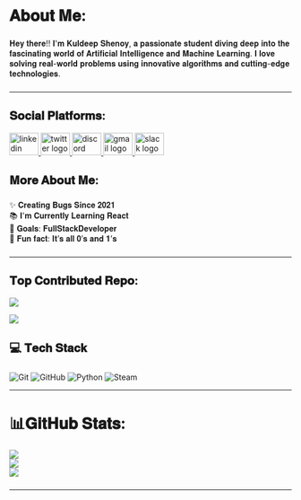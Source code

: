 <h1 align="left">𝐀𝐛𝐨𝐮𝐭 𝐌𝐞:</h1>

###

<p align="left">𝐇𝐞𝐲 𝐭𝐡𝐞𝐫𝐞!! 𝐈'𝐦 𝐊𝐮𝐥𝐝𝐞𝐞𝐩 𝐒𝐡𝐞𝐧𝐨𝐲, 𝐚 𝐩𝐚𝐬𝐬𝐢𝐨𝐧𝐚𝐭𝐞 𝐬𝐭𝐮𝐝𝐞𝐧𝐭 𝐝𝐢𝐯𝐢𝐧𝐠 𝐝𝐞𝐞𝐩 𝐢𝐧𝐭𝐨 𝐭𝐡𝐞 𝐟𝐚𝐬𝐜𝐢𝐧𝐚𝐭𝐢𝐧𝐠 𝐰𝐨𝐫𝐥𝐝 𝐨𝐟 𝐀𝐫𝐭𝐢𝐟𝐢𝐜𝐢𝐚𝐥 𝐈𝐧𝐭𝐞𝐥𝐥𝐢𝐠𝐞𝐧𝐜𝐞 𝐚𝐧𝐝 𝐌𝐚𝐜𝐡𝐢𝐧𝐞 𝐋𝐞𝐚𝐫𝐧𝐢𝐧𝐠. 𝐈 𝐥𝐨𝐯𝐞 𝐬𝐨𝐥𝐯𝐢𝐧𝐠 𝐫𝐞𝐚𝐥-𝐰𝐨𝐫𝐥𝐝 𝐩𝐫𝐨𝐛𝐥𝐞𝐦𝐬 𝐮𝐬𝐢𝐧𝐠 𝐢𝐧𝐧𝐨𝐯𝐚𝐭𝐢𝐯𝐞 𝐚𝐥𝐠𝐨𝐫𝐢𝐭𝐡𝐦𝐬 𝐚𝐧𝐝 𝐜𝐮𝐭𝐭𝐢𝐧𝐠-𝐞𝐝𝐠𝐞 𝐭𝐞𝐜𝐡𝐧𝐨𝐥𝐨𝐠𝐢𝐞𝐬.</p>

###





---
###

<h2 align="left">𝐒𝐨𝐜𝐢𝐚𝐥 𝐏𝐥𝐚𝐭𝐟𝐨𝐫𝐦𝐬:</h2>

<div align="left">
   <a href="https://www.linkedin.com/in/h-kuldeep-shenoy/" target="_blank">
    <img src="https://raw.githubusercontent.com/maurodesouza/profile-readme-generator/master/src/assets/icons/social/linkedin/default.svg" width="52" height="40" alt="linkedin logo"  />
  </a>
  <a href="https://x.com/techie_shenoy" target="_blank">
    <img src="https://raw.githubusercontent.com/maurodesouza/profile-readme-generator/master/src/assets/icons/social/twitter/default.svg" width="52" height="40" alt="twitter logo"  />
  </a>
  <a href="https://discordapp.com/users/733704199736655962" target="_blank">
    <img src="https://raw.githubusercontent.com/maurodesouza/profile-readme-generator/master/src/assets/icons/social/discord/default.svg" width="52" height="40" alt="discord logo"  />
  </a>
  <a href="https://myaccount.google.com/u/1/?hl=en&utm_source=OGB&utm_medium=act&gar=WzEyMF0&pli=1" target="_blank">
    <img src="https://raw.githubusercontent.com/maurodesouza/profile-readme-generator/master/src/assets/icons/social/gmail/default.svg" width="52" height="40" alt="gmail logo"  />
  </a>
  <a href="https://app.slack.com/client/T060N3U8LRG/D063ZTUNDFE" target="_blank">
    <img src="https://raw.githubusercontent.com/maurodesouza/profile-readme-generator/master/src/assets/icons/social/slack/default.svg" width="52" height="40" alt="slack logo"  />
  </a>
</div>

###

<h2 align="left">𝐌𝐨𝐫𝐞 𝐀𝐛𝐨𝐮𝐭 𝐌𝐞:</h2>

###

<p align="left">✨ 𝐂𝐫𝐞𝐚𝐭𝐢𝐧𝐠 𝐁𝐮𝐠𝐬 𝐒𝐢𝐧𝐜𝐞 𝟐𝟎𝟐𝟏<br>📚 𝐈'𝐦 𝐂𝐮𝐫𝐫𝐞𝐧𝐭𝐥𝐲 𝐋𝐞𝐚𝐫𝐧𝐢𝐧𝐠 𝐑𝐞𝐚𝐜𝐭<br>🎯 𝐆𝐨𝐚𝐥𝐬: 𝐅𝐮𝐥𝐥𝐒𝐭𝐚𝐜𝐤𝐃𝐞𝐯𝐞𝐥𝐨𝐩𝐞𝐫<br>🎲 𝐅𝐮𝐧 𝐟𝐚𝐜𝐭: 𝐈𝐭’𝐬 𝐚𝐥𝐥 𝟎’𝐬 𝐚𝐧𝐝 𝟏’𝐬</p>

###
---

### <h2 align="left">𝐓𝐨𝐩 𝐂𝐨𝐧𝐭𝐫𝐢𝐛𝐮𝐭𝐞𝐝 𝐑𝐞𝐩𝐨:</h2>
![](https://github-contributor-stats.vercel.app/api?username=KuldeepShenoy&limit=5&theme=dark&combine_all_yearly_contributions=true)

[![](https://visitcount.itsvg.in/api?id=KuldeepShenoy&icon=1&color=0)](https://visitcount.itsvg.in)

<!-- Proudly created with GPRM ( https://gprm.itsvg.in ) -->

###

<h2 align="left">💻 𝐓𝐞𝐜𝐡 𝐒𝐭𝐚𝐜𝐤</h2>

###

![Git](https://img.shields.io/badge/git-%23F05033.svg?style=for-the-badge&logo=git&logoColor=white) ![GitHub](https://img.shields.io/badge/github-%23121011.svg?style=for-the-badge&logo=github&logoColor=white) ![Python](https://img.shields.io/badge/python-3670A0?style=for-the-badge&logo=python&logoColor=ffdd54) ![Steam](https://img.shields.io/badge/steam-%23000000.svg?style=for-the-badge&logo=steam&logoColor=white)

---
###

# 📊𝐆𝐢𝐭𝐇𝐮𝐛 𝐒𝐭𝐚𝐭𝐬:
![](https://github-readme-stats.vercel.app/api?username=KuldeepShenoy&theme=dark&hide_border=true&include_all_commits=true&count_private=true)<br/>
![](https://github-readme-streak-stats.herokuapp.com/?user=KuldeepShenoy&theme=dark&hide_border=true)<br/>
![](https://github-readme-stats.vercel.app/api/top-langs/?username=KuldeepShenoy&theme=dark&hide_border=true&include_all_commits=true&count_private=true&layout=compact)

###
---
